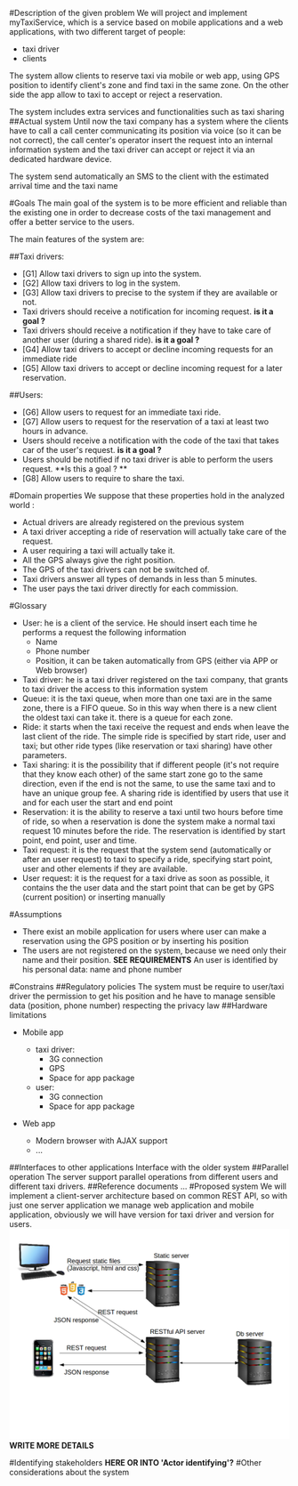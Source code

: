 #Description of the given problem
We will project and implement myTaxiService, which is a service based on mobile applications and a web applications, with two different target of people:

* taxi driver
* clients

The system allow clients to reserve taxi via mobile or web app, using GPS position to identify client's zone and find taxi in the same zone. On the other side the app allow to taxi to accept or reject a reservation.

The system includes extra services and functionalities such as taxi sharing
##Actual system
Until now the taxi company has a system where the clients have to call a call center communicating its position via voice (so it can be not correct), the call center's operator insert the request into an internal information system and the taxi driver can accept or reject it via an dedicated hardware device.

The system send automatically an SMS to the client with the estimated arrival time and the taxi name

#Goals
The main goal of the system is to be more efficient and reliable than the existing one in order to decrease costs of the taxi management and offer a better service to the users.

The main features of the system are:

##Taxi drivers:
* [G1] Allow taxi drivers to sign up into the system.
* [G2] Allow taxi drivers to log in the system.
* [G3] Allow taxi drivers to precise to the system if they are available or not.
* Taxi drivers should receive a notification for incoming request.   **is it a goal ?**
* Taxi drivers should receive a notification if they have to take care of another user (during a shared ride).   **is it a goal ?**
* [G4] Allow taxi drivers to accept or decline incoming requests for an immediate ride
* [G5] Allow taxi drivers to accept or decline incoming request for a later reservation.

##Users:
* [G6] Allow users to request for an immediate taxi ride.
* [G7] Allow users to request for the reservation of a taxi at least two hours in advance.
* Users should receive a notification with the code of the taxi that takes car of the user's request. **is it a goal ?**
* Users should be notified if no taxi driver is able to perform the users request. **Is this a goal ? **
* [G8] Allow users to require to share the taxi.

#Domain properties
We suppose that these properties hold in the analyzed world :

* Actual drivers are already registered on the previous system
* A taxi driver accepting a ride of reservation will actually take care of the request.
* A user requiring a taxi will actually take it.
* All the GPS always give the right position. 
* The GPS of the taxi drivers can not be switched of.
* Taxi drivers answer all types of demands in less than 5 minutes.
* The user pays the taxi driver directly for each commission.

#Glossary
* User: he is a client of the service. He should insert each time he performs a request the following information
    * Name
    * Phone number
    * Position, it can be taken automatically from GPS (either via APP or Web browser)
* Taxi driver: he is a taxi driver registered on the taxi company, that grants to taxi driver the access to this information system
* Queue: it is the taxi queue, when more than one taxi are in the same zone, there is a FIFO queue. So in this way when there is a new client the oldest taxi can take it. there is a queue for each zone.
* Ride: it starts when the taxi receive the request and ends when leave the last client of the ride. The simple ride is specified by start ride, user and taxi; but other ride types (like reservation or taxi sharing) have other parameters.
* Taxi sharing: it is the possibility that if different people (it's not require that they  know each other) of the same start zone go to the same direction, even if the end is not the same, to use the same taxi and to have an unique group fee. A sharing ride is identified by users that use it and for each user the start and end point
* Reservation: it is the ability to reserve a taxi until two hours before time of ride, so when a reservation is done the system make a normal taxi request 10 minutes before the ride. The reservation is identified by start point, end point, user and time.
* Taxi request: it is the request that the system send (automatically or after an user request) to taxi to specify a ride, specifying start point, user and other elements if they are available.
* User request: it is the request for a taxi drive as soon as possible, it contains the the user data and the start point that can be get by GPS (current position) or inserting manually

#Assumptions
* There exist an mobile application for users where user can make a reservation using the GPS position or by inserting his position
* The users are not registered on the system, because we need only their name and their position. **SEE REQUIREMENTS** An user is identified by his personal data: name and phone number

#Constrains
##Regulatory policies
The system must be require to user/taxi driver the permission to get his position and he have to manage sensible data (position, phone number) respecting the privacy law
##Hardware limitations
* Mobile app
    * taxi driver:
        * 3G connection
        * GPS
        * Space for app package
    * user:
        * 3G connection
        * Space for app package  

* Web app
    * Modern browser with AJAX support
    * ...

##Interfaces to other applications
Interface with the older system
##Parallel operation
The server support parallel operations from different users and different taxi drivers.
##Reference documents
...
#Proposed system
We will implement a client-server architecture based on common REST API, so with just one server application we manage web application and mobile application, obviously we will have version for taxi driver and version for users.
![Architecture](../resources/architecture.png?raw=true)
**WRITE MORE DETAILS**

#Identifying stakeholders **HERE OR INTO 'Actor identifying'?**
#Other considerations about the system
